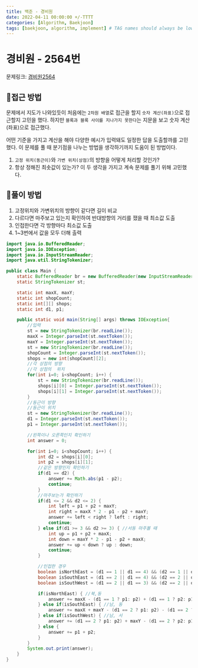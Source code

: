 ```yaml
---
title: 백준 - 경비원
date: 2022-04-11 00:00:00 +/-TTTT
categories: [Algorithm, Baekjoon]
tags: [baekjoon, algorithm, implement] # TAG names should always be lowercase
---
```


# 경비원 - 2564번

문제링크: [경비원2564](https://www.acmicpc.net/problem/2564)

## 🤔접근 방법

문제에서 지도가 나와있듯이 처음에는 `2차원 배열`로 접근을 할지 `숫자 계산(좌표)`으로 접근할지 고민을 했다. 하지만 `블록과 블록 사이를 지나가지 못한다`는 지문을 보고 숫자 계산(좌표)으로 접근했다.

어떤 기준을 가지고 계산을 해야 다양한 예시가 입력돼도 일정한 답을 도출할까를 고민했다. 이 문제를 풀 때 분기점을 나누는 방법을 생각하기까지 도움이 된 방법이다.

1. `고정 위치(동근이)`와 `가변 위치(상점)`의 방향을 어떻게 처리할 것인가?
2. 항상 정해진 최솟값이 있는가?
   이 두 생각을 가지고 계속 문제를 풀기 위해 고민했다.

## 🤗풀이 방법

1. 고정위치와 가변위치의 방향이 같다면 길이 비교
2. 다르다면 마주보고 있는지 확인하여 반대방향의 거리를 쟀을 때 최소값 도출
3. 인접한다면 각 방향마다 최소값 도출
4. 1~3번에서 값을 모두 더해 출력

```java
import java.io.BufferedReader;
import java.io.IOException;
import java.io.InputStreamReader;
import java.util.StringTokenizer;

public class Main {
	static BufferedReader br = new BufferedReader(new InputStreamReader(System.in));
	static StringTokenizer st;

	static int maxX, maxY;
	static int shopCount;
	static int[][] shops;
	static int d1, p1;

	public static void main(String[] args) throws IOException{
		//입력
		st = new StringTokenizer(br.readLine());
		maxX = Integer.parseInt(st.nextToken());
		maxY = Integer.parseInt(st.nextToken());
		st = new StringTokenizer(br.readLine());
		shopCount = Integer.parseInt(st.nextToken());
		shops = new int[shopCount][2];
		//각 상점의 방향
		//각 상점의  위치
		for(int i=0; i<shopCount; i++) {
			st = new StringTokenizer(br.readLine());
			shops[i][0] = Integer.parseInt(st.nextToken());
			shops[i][1] = Integer.parseInt(st.nextToken());
		}
		//동근이 방향
		//동근이 위치
		st = new StringTokenizer(br.readLine());
		d1 = Integer.parseInt(st.nextToken());
		p1 = Integer.parseInt(st.nextToken());

		//왼쪽이나 오른쪽인지 확인하기
		int answer = 0;

		for(int i=0; i<shopCount; i++) {
			int d2 = shops[i][0];
			int p2 = shops[i][1];
			//같은 방향인지 확인하기
			if(d1 == d2) {
				answer += Math.abs(p1 - p2);
				continue;
			}
			//마주보는가 확인하기
			if(d1 <= 2 && d2 <= 2) {
				int left = p1 + p2 + maxY;
				int right = maxX * 2 - p1 - p2 + maxY;
				answer += left < right ? left : right;
				continue;
			} else if(d1 >= 3 && d2 >= 3) { //서동 마주볼 때
				int up = p1 + p2 + maxX;
				int down = maxY * 2 - p1 - p2 + maxX;
				answer += up < down ? up : down;
				continue;
			}

			//인접한 경우
			boolean isNorthEast = (d1 == 1 || d1 == 4) && (d2 == 1 || d2 == 4);
			boolean isSouthEast = (d1 == 2 || d1 == 4) && (d2 == 2 || d2 == 4);
			boolean isSouthWest = (d1 == 2 || d1 == 3) && (d2 == 2 || d2 == 3);

			if(isNorthEast) { //북,동
				answer += maxX - (d1 == 1 ? p1: p2) + (d1 == 1 ? p2: p1);
			} else if(isSouthEast) { //남, 동
				answer += maxX + maxY - (d1 == 2 ? p1: p2) - (d1 == 2 ? p2: p1);
			} else if(isSouthWest) { //남, 서
				answer += (d1 == 2 ? p1: p2) + maxY - (d1 == 2 ? p2: p1);
			} else {
				answer += p1 + p2;
			}
		}
		System.out.print(answer);
	}
}

```
